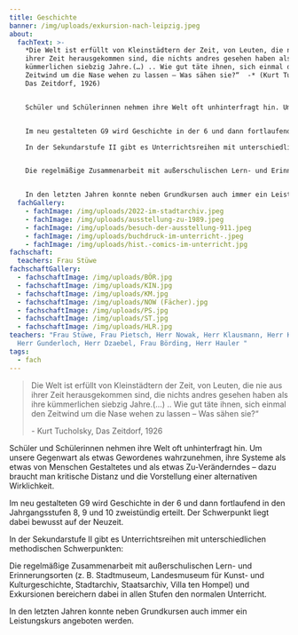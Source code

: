```yaml
---
title: Geschichte
banner: /img/uploads/exkursion-nach-leipzig.jpeg
about:
  fachText: >-
    *Die Welt ist erfüllt von Kleinstädtern der Zeit, von Leuten, die nie aus
    ihrer Zeit herausgekommen sind, die nichts andres gesehen haben als ihre
    kümmerlichen siebzig Jahre.(…) .. Wie gut täte ihnen, sich einmal den
    Zeitwind um die Nase wehen zu lassen – Was sähen sie?“  -* (Kurt Tucholsky,
    Das Zeitdorf, 1926) 


    Schüler und Schülerinnen nehmen ihre Welt oft unhinterfragt hin. Um unsere Gegenwart als etwas Gewordenes wahrzunehmen, ihre Systeme als etwas von Menschen Gestaltetes und als etwas Zu-Veränderndes – dazu braucht man kritische Distanz und die Vorstellung einer alternativen Wirklichkeit.  


    Im neu gestalteten G9 wird Geschichte in der 6 und dann fortlaufend in den Jahrgangsstufen 8, 9 und 10 zweistündig erteilt. Der Schwerpunkt liegt dabei bewusst auf der Neuzeit.  \

    In der Sekundarstufe II gibt es Unterrichtsreihen mit unterschiedlichen methodischen Schwerpunkten: 


    Die regelmäßige Zusammenarbeit mit außerschulischen Lern- und Erinnerungsorten (z. B. Stadtmuseum, Landesmuseum für Kunst- und Kulturgeschichte, Stadtarchiv, Staatsarchiv, Villa ten Hompel) und Exkursionen bereichern dabei in allen Stufen den normalen Unterricht.  


    In den letzten Jahren konnte neben Grundkursen auch immer ein Leistungskurs angeboten werden.
  fachGallery:
    - fachImage: /img/uploads/2022-im-stadtarchiv.jpeg
    - fachImage: /img/uploads/ausstellung-zu-1989.jpeg
    - fachImage: /img/uploads/besuch-der-ausstellung-911.jpeg
    - fachImage: /img/uploads/buchdruck-im-unterricht-.jpeg
    - fachImage: /img/uploads/hist.-comics-im-unterricht.jpg
fachschaft:
  teachers: Frau Stüwe
fachschaftGallery:
  - fachschaftImage: /img/uploads/BÖR.jpg
  - fachschaftImage: /img/uploads/KIN.jpg
  - fachschaftImage: /img/uploads/KM.jpg
  - fachschaftImage: /img/uploads/NOW (Fächer).jpg
  - fachschaftImage: /img/uploads/PS.jpg
  - fachschaftImage: /img/uploads/ST.jpg
  - fachschaftImage: /img/uploads/HLR.jpg
teachers: "Frau Stüwe, Frau Pietsch, Herr Nowak, Herr Klausmann, Herr Kinkelbur,
  Herr Gunderloch, Herr Dzaebel, Frau Börding, Herr Hauler "
tags:
  - fach
---
```



<blockquote class="component"><p>Die Welt ist erfüllt von Kleinstädtern der Zeit, von Leuten, die nie aus ihrer Zeit herausgekommen sind, die nichts andres gesehen haben als ihre kümmerlichen siebzig Jahre.(…) .. Wie gut täte ihnen, sich einmal den Zeitwind um die Nase wehen zu lassen – Was sähen sie?“ </p><div class="author"><p> - Kurt Tucholsky, Das Zeitdorf, 1926</p></div></blockquote>



Schüler und Schülerinnen nehmen ihre Welt oft unhinterfragt hin. Um unsere Gegenwart als etwas Gewordenes wahrzunehmen, ihre Systeme als etwas von Menschen Gestaltetes und als etwas Zu-Veränderndes – dazu braucht man kritische Distanz und die Vorstellung einer alternativen Wirklichkeit.  

Im neu gestalteten G9 wird Geschichte in der 6 und dann fortlaufend in den Jahrgangsstufen 8, 9 und 10 zweistündig erteilt. Der Schwerpunkt liegt dabei bewusst auf der Neuzeit.  

In der Sekundarstufe II gibt es Unterrichtsreihen mit unterschiedlichen methodischen Schwerpunkten: 

Die regelmäßige Zusammenarbeit mit außerschulischen Lern- und Erinnerungsorten (z. B. Stadtmuseum, Landesmuseum für Kunst- und Kulturgeschichte, Stadtarchiv, Staatsarchiv, Villa ten Hompel) und Exkursionen bereichern dabei in allen Stufen den normalen Unterricht.  

In den letzten Jahren konnte neben Grundkursen auch immer ein Leistungskurs angeboten werden.